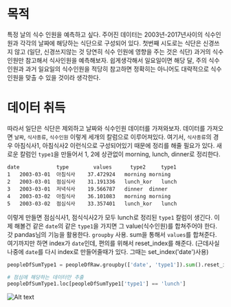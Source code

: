 # 목적

특정 날의 식수 인원을 예측하고 싶다. 주어진 데이터는 2003년-2017년사이의 식수인원과 각각의 날짜에 해당하는 식단으로 구성되어 있다. 첫번째 시도로는 식단은 신경쓰지 않고 (일단, 신경쓰지않는 것 당연히 식수 인원에 영향을 주는 것은 식단) 과거의 식수인원만 참고해서 식사인원을 예측해보자. 쉽게생각해서 일요일이면 해당 달, 주의 식수 인원과 과거 일요일의 식수인원을 적당히 참고하면 정확히는 아니어도 대략적으로 식수인원을 맞출 수 있을 것이라 생각한다.


# 데이터 취득
따라서 일단은 식단은 제외하고 날짜와 식수인원 데이터를 가져와보자. 데이터를 가져오면 `날짜`, `식사종류`, `식수인원` 이렇게 세개의 칼럼으로 이루어져있다. 여기서, `식사종류`의 경우 아침식사1, 아침식사2 이런식으로 구성되어있기 때문에 정리를 해줄 필요가 있다. 새로운 칼럼인 `type1`을 만들어서 1, 2에 상관없이 morning, lunch, dinner로 정리한다.

```
date        	type	    values  	type2	  type1
1	2003-03-01	아침식사	37.472924	morning	morning
2	2003-03-01	점심식사	31.191336	lunch_kor	lunch
3	2003-03-01	저녁식사	19.566787	dinner	dinner
4	2003-03-02	아침식사	36.101083	morning	morning
5	2003-03-02	점심식사	33.357401	lunch_kor	lunch
```

이렇게 만들면 점심식사1, 점식식사2가 모두 lunch로 정리된 `type1` 칼럼이 생긴다. 이제 해볼건 같은 `date`의 같은 `type1`을 가지면 그 value(식수인원)를 합쳐주어야 한다. 갓 pandas님의 기능을 활용한다. `groupby` 사용. sum을 통해서 `values`를 합쳐준다. 여기까지만 하면 index가 `date`인데, 편의를 위해서 reset_index를 해준다. (근데사실 나중에 `date`를 다시 index로 만들어줄때가 있다. 그때는 set_index('date')사용)

```python
peopleDfSumType1 = peopleDfRaw.groupby(['date', 'type1']).sum().reset_index()

# 점심에 해당하는 데이터만 추출
peopleDfSumType1.loc[peopleDfSumType1['type1'] == 'lunch']

```


![Alt text](/people_count.png)
